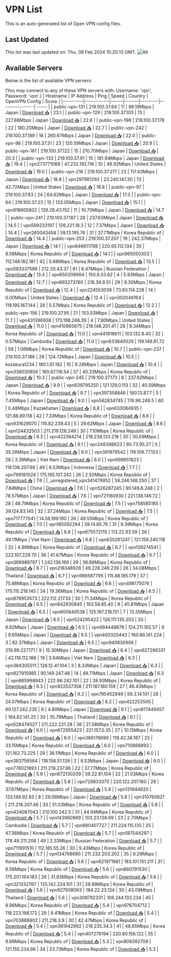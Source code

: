 # VPN List

This is an auto-generated list of Open VPN config files.

## Last Updated

This list was last updated on: Thu, 08 Feb 2024 15:20:13 GMT.
![Alt](https://repobeats.axiom.co/api/embed/186b98318ef1479477931607c1ad7d823f12451f.svg "Repobeats analytics image")

## Available Servers

Below is the list of available VPN servers:

(You may connect to any of these VPN servers with: Username: 'vpn', Password: 'vpn'.)
| Hostname | IP Address | Ping | Speed | Country | OpenVPN Config | Score |
|----------|------------|------|-------|---------|----------------| ----- |
| public-vpn-131 | 219.100.37.64 | 11 | 98.19Mbps | Japan | [Download 📥](./configs/server_0_JP.ovpn) | 23.1 |
| public-vpn-129 | 219.100.37.103 | 13 | 227.88Mbps | Japan | [Download 📥](./configs/server_1_JP.ovpn) | 22.8 |
| public-vpn-198 | 219.100.37.178 | 22 | 180.20Mbps | Japan | [Download 📥](./configs/server_2_JP.ovpn) | 22.7 |
| public-vpn-242 | 219.100.37.189 | 16 | 260.67Mbps | Japan | [Download 📥](./configs/server_3_JP.ovpn) | 22.0 |
| public-vpn-98 | 219.100.37.31 | 23 | 120.59Mbps | Japan | [Download 📥](./configs/server_4_JP.ovpn) | 20.9 |
| public-vpn-161 | 219.100.37.122 | 15 | 210.70Mbps | Japan | [Download 📥](./configs/server_5_JP.ovpn) | 20.3 |
| public-vpn-133 | 219.100.37.91 | 15 | 181.94Mbps | Japan | [Download 📥](./configs/server_6_JP.ovpn) | 19.4 |
| vpn273771069 | 47.232.192.116 | 10 | 46.92Mbps | United States | [Download 📥](./configs/server_7_US.ovpn) | 19.0 |
| public-vpn-216 | 219.100.37.217 | 23 | 117.43Mbps | Japan | [Download 📥](./configs/server_8_JP.ovpn) | 18.8 |
| vpn297981292 | 23.240.147.30 | 13 | 42.72Mbps | United States | [Download 📥](./configs/server_9_US.ovpn) | 18.8 |
| public-vpn-97 | 219.100.37.83 | 24 | 64.62Mbps | Japan | [Download 📥](./configs/server_10_JP.ovpn) | 17.3 |
| public-vpn-64 | 219.100.37.23 | 15 | 133.05Mbps | Japan | [Download 📥](./configs/server_11_JP.ovpn) | 15.1 |
| vpn918805802 | 126.26.43.152 | 11 | 10.70Mbps | Japan | [Download 📥](./configs/server_12_JP.ovpn) | 14.7 |
| public-vpn-241 | 219.100.37.187 | 28 | 237.63Mbps | Japan | [Download 📥](./configs/server_13_JP.ovpn) | 14.5 |
| vpn569233197 | 126.221.18.3 | 12 | 7.37Mbps | Japan | [Download 📥](./configs/server_14_JP.ovpn) | 14.4 |
| vpn265043458 | 59.13.195.76 | 31 | 37.71Mbps | Korea Republic of | [Download 📥](./configs/server_15_KR.ovpn) | 14.4 |
| public-vpn-253 | 219.100.37.207 | 19 | 242.37Mbps | Japan | [Download 📥](./configs/server_16_JP.ovpn) | 14.1 |
| vpn846611798 | 220.95.112.134 | 30 | 9.08Mbps | Korea Republic of | [Download 📥](./configs/server_17_KR.ovpn) | 14.1 |
| vpn965050303 | 112.148.182.181 | 42 | 5.68Mbps | Korea Republic of | [Download 📥](./configs/server_18_KR.ovpn) | 13.5 |
| vpn593337586 | 212.20.43.37 | 61 | 6.47Mbps | Russian Federation | [Download 📥](./configs/server_19_RU.ovpn) | 13.4 |
| vpn650209664 | 150.9.33.82 | 4 | 5.93Mbps | Japan | [Download 📥](./configs/server_20_JP.ovpn) | 12.7 |
| vpn893273760 | 218.39.9.51 | 29 | 9.30Mbps | Korea Republic of | [Download 📥](./configs/server_21_KR.ovpn) | 12.4 |
| vpn224553036 | 73.83.114.228 | 14 | 0.00Mbps | United States | [Download 📥](./configs/server_22_US.ovpn) | 12.4 |
| vpn302046164 | 119.195.167.144 | 28 | 5.57Mbps | Korea Republic of | [Download 📥](./configs/server_23_KR.ovpn) | 12.2 |
| public-vpn-156 | 219.100.37.95 | 21 | 153.53Mbps | Japan | [Download 📥](./configs/server_24_JP.ovpn) | 11.7 |
| vpn431396938 | 173.198.248.39 | 4 | 7.90Mbps | United States | [Download 📥](./configs/server_25_US.ovpn) | 11.0 |
| vpn410665875 | 218.148.201.41 | 28 | 9.34Mbps | Korea Republic of | [Download 📥](./configs/server_26_KR.ovpn) | 11.0 |
| vpn441918611 | 103.132.8.40 | 32 | 0.57Mbps | Cambodia | [Download 📥](./configs/server_27_KH.ovpn) | 11.0 |
| vpn633840029 | 119.149.81.72 | 58 | 1.06Mbps | Korea Republic of | [Download 📥](./configs/server_28_KR.ovpn) | 10.7 |
| public-vpn-237 | 219.100.37.186 | 28 | 124.72Mbps | Japan | [Download 📥](./configs/server_29_JP.ovpn) | 10.5 |
| kozakura1234 | 180.1.61.182 | 15 | 9.28Mbps | Japan | [Download 📥](./configs/server_30_JP.ovpn) | 10.4 |
| vpn338030856 | 180.67.118.54 | 37 | 40.33Mbps | Korea Republic of | [Download 📥](./configs/server_31_KR.ovpn) | 10.3 |
| public-vpn-245 | 219.100.37.173 | 8 | 237.92Mbps | Japan | [Download 📥](./configs/server_32_JP.ovpn) | 9.9 |
| vpn639795250 | 121.129.0.113 | 32 | 40.59Mbps | Korea Republic of | [Download 📥](./configs/server_33_KR.ovpn) | 9.7 |
| vpn397358846 | 160.13.87.7 | 5 | 7.45Mbps | Japan | [Download 📥](./configs/server_34_JP.ovpn) | 9.0 |
| vpn562834745 | 176.96.249.5 | 60 | 0.48Mbps | Kazakhstan | [Download 📥](./configs/server_35_KZ.ovpn) | 8.8 |
| vpn633084935 | 121.88.89.118 | 42 | 7.33Mbps | Korea Republic of | [Download 📥](./configs/server_36_KR.ovpn) | 8.6 |
| vpn931629070 | 116.82.239.43 | 5 | 29.62Mbps | Japan | [Download 📥](./configs/server_37_JP.ovpn) | 8.6 |
| vpn124432503 | 211.219.126.249 | 30 | 7.10Mbps | Korea Republic of | [Download 📥](./configs/server_38_KR.ovpn) | 8.3 |
| vpn422364214 | 218.238.133.218 | 30 | 30.09Mbps | Korea Republic of | [Download 📥](./configs/server_39_KR.ovpn) | 8.1 |
| vpn248398623 | 60.73.95.27 | 5 | 35.26Mbps | Japan | [Download 📥](./configs/server_40_JP.ovpn) | 8.0 |
| vpn381979542 | 116.109.77.153 | 28 | 3.39Mbps | Viet Nam | [Download 📥](./configs/server_41_VN.ovpn) | 8.0 |
| vpn699651823 | 118.136.207.98 | 49 | 9.53Mbps | Indonesia | [Download 📥](./configs/server_42_ID.ovpn) | 7.7 |
| vpn799181024 | 175.195.107.242 | 26 | 2.50Mbps | Korea Republic of | [Download 📥](./configs/server_43_KR.ovpn) | 7.6 |
| _unregistered_vpn341479952 | 58.246.148.250 | 37 | 7.84Mbps | China | [Download 📥](./configs/server_44_CN.ovpn) | 7.6 |
| vpn526287245 | 90.149.8.248 | 2 | 78.57Mbps | Japan | [Download 📥](./configs/server_45_JP.ovpn) | 7.6 |
| vpn721160930 | 221.138.146.72 | 28 | 48.79Mbps | Korea Republic of | [Download 📥](./configs/server_46_KR.ovpn) | 7.5 |
| vpn758585185 | 39.124.83.145 | 32 | 37.24Mbps | Korea Republic of | [Download 📥](./configs/server_47_KR.ovpn) | 7.5 |
| vpn717777041 | 14.56.199.190 | 26 | 49.55Mbps | Korea Republic of | [Download 📥](./configs/server_48_KR.ovpn) | 7.0 |
| vpn185092294 | 59.14.85.76 | 31 | 9.39Mbps | Korea Republic of | [Download 📥](./configs/server_49_KR.ovpn) | 6.8 |
| vpn675572115 | 113.22.93.59 | 26 | 49.11Mbps | Viet Nam | [Download 📥](./configs/server_50_VN.ovpn) | 6.8 |
| vpn630261247 | 121.159.240.118 | 32 | 4.99Mbps | Korea Republic of | [Download 📥](./configs/server_51_KR.ovpn) | 6.7 |
| vpn139274541 | 222.107.229.70 | 36 | 41.67Mbps | Korea Republic of | [Download 📥](./configs/server_52_KR.ovpn) | 6.7 |
| vpn368989797 | 1.242.136.169 | 29 | 36.86Mbps | Korea Republic of | [Download 📥](./configs/server_53_KR.ovpn) | 6.7 |
| vpn218348928 | 49.228.248.239 | 26 | 34.08Mbps | Thailand | [Download 📥](./configs/server_54_TH.ovpn) | 6.7 |
| vpn988587795 | 115.88.185.179 | 37 | 75.88Mbps | Korea Republic of | [Download 📥](./configs/server_55_KR.ovpn) | 6.6 |
| vpn498175076 | 175.115.218.145 | 34 | 19.36Mbps | Korea Republic of | [Download 📥](./configs/server_56_KR.ovpn) | 6.5 |
| vpn878953573 | 222.112.217.55 | 30 | 71.34Mbps | Korea Republic of | [Download 📥](./configs/server_57_KR.ovpn) | 6.5 |
| vpn842930845 | 163.58.85.40 | 8 | 45.81Mbps | Japan | [Download 📥](./configs/server_58_JP.ovpn) | 6.5 |
| vpn600849538 | 125.197.218.151 | 7 | 13.35Mbps | Japan | [Download 📥](./configs/server_59_JP.ovpn) | 6.5 |
| vpn524295422 | 126.111.135.203 | 20 | 6.82Mbps | Japan | [Download 📥](./configs/server_60_JP.ovpn) | 6.5 |
| vpn994448878 | 124.211.192.57 | 8 | 9.65Mbps | Japan | [Download 📥](./configs/server_61_JP.ovpn) | 6.5 |
| vpn493320443 | 160.86.141.224 | 3 | 82.37Mbps | Japan | [Download 📥](./configs/server_62_JP.ovpn) | 6.5 |
| vpn940830906 | 219.99.227.171 | 9 | 15.30Mbps | Japan | [Download 📥](./configs/server_63_JP.ovpn) | 6.4 |
| vpn627286331 | 42.116.112.188 | 19 | 3.64Mbps | Viet Nam | [Download 📥](./configs/server_64_VN.ovpn) | 6.3 |
| vpn384305011 | 126.12.41.104 | 3 | 8.33Mbps | Japan | [Download 📥](./configs/server_65_JP.ovpn) | 6.3 |
| vpn827915985 | 90.149.247.48 | 14 | 49.71Mbps | Japan | [Download 📥](./configs/server_66_JP.ovpn) | 6.3 |
| vpn885998943 | 222.96.242.101 | 22 | 38.93Mbps | Korea Republic of | [Download 📥](./configs/server_67_KR.ovpn) | 6.3 |
| vpn922537358 | 211.187.180.159 | 27 | 46.43Mbps | Korea Republic of | [Download 📥](./configs/server_68_KR.ovpn) | 6.2 |
| vpn795452949 | 59.3.14.101 | 26 | 24.07Mbps | Korea Republic of | [Download 📥](./configs/server_69_KR.ovpn) | 6.2 |
| vpn422253505 | 60.127.242.235 | 6 | 4.80Mbps | Japan | [Download 📥](./configs/server_70_JP.ovpn) | 6.1 |
| vpn817449457 | 184.82.141.25 | 30 | 35.79Mbps | Thailand | [Download 📥](./configs/server_71_TH.ovpn) | 6.1 |
| vpn528474027 | 211.222.221.28 | 36 | 21.58Mbps | Korea Republic of | [Download 📥](./configs/server_72_KR.ovpn) | 6.0 |
| vpn672955423 | 221.157.0.35 | 27 | 10.15Mbps | Korea Republic of | [Download 📥](./configs/server_73_KR.ovpn) | 6.0 |
| vpn366178699 | 118.42.36.187 | 25 | 33.15Mbps | Korea Republic of | [Download 📥](./configs/server_74_KR.ovpn) | 6.0 |
| vpn710866893 | 121.162.73.225 | 29 | 38.11Mbps | Korea Republic of | [Download 📥](./configs/server_75_KR.ovpn) | 6.0 |
| vpn383756584 | 118.158.51.139 | 2 | 8.53Mbps | Japan | [Download 📥](./configs/server_76_JP.ovpn) | 6.0 |
| vpn776021893 | 211.219.237.96 | 22 | 37.77Mbps | Korea Republic of | [Download 📥](./configs/server_77_KR.ovpn) | 5.9 |
| vpn672130209 | 59.22.81.104 | 22 | 21.03Mbps | Korea Republic of | [Download 📥](./configs/server_78_KR.ovpn) | 5.8 |
| vpn729833370 | 220.122.207.160 | 28 | 37.67Mbps | Korea Republic of | [Download 📥](./configs/server_79_KR.ovpn) | 5.8 |
| vpn131944620 | 133.149.92.83 | 8 | 29.06Mbps | Japan | [Download 📥](./configs/server_80_JP.ovpn) | 5.8 |
| vpn310760621 | 211.218.207.46 | 33 | 31.03Mbps | Korea Republic of | [Download 📥](./configs/server_81_KR.ovpn) | 5.8 |
| vpn434087043 | 210.100.242.5 | 31 | 44.94Mbps | Korea Republic of | [Download 📥](./configs/server_82_KR.ovpn) | 5.7 |
| vpn143960969 | 103.23.138.69 | 23 | 2.70Mbps | Cambodia | [Download 📥](./configs/server_83_KH.ovpn) | 5.7 |
| vpn880407727 | 211.224.115.135 | 25 | 47.38Mbps | Korea Republic of | [Download 📥](./configs/server_84_KR.ovpn) | 5.7 |
| vpn187044287 | 178.49.211.208 | 49 | 2.33Mbps | Russian Federation | [Download 📥](./configs/server_85_RU.ovpn) | 5.7 |
| vpn711991510 | 112.185.55.26 | 30 | 9.43Mbps | Korea Republic of | [Download 📥](./configs/server_86_KR.ovpn) | 5.7 |
| vpn134798690 | 211.232.203.202 | 35 | 9.29Mbps | Korea Republic of | [Download 📥](./configs/server_87_KR.ovpn) | 5.6 |
| vpn621971981 | 183.101.151.211 | 31 | 6.56Mbps | Korea Republic of | [Download 📥](./configs/server_88_KR.ovpn) | 5.6 |
| vpn860791530 | 175.201.164.183 | 26 | 31.83Mbps | Korea Republic of | [Download 📥](./configs/server_89_KR.ovpn) | 5.6 |
| vpn321332767 | 125.142.224.101 | 31 | 28.99Mbps | Korea Republic of | [Download 📥](./configs/server_90_KR.ovpn) | 5.6 |
| vpn927938063 | 184.22.23.124 | 30 | 43.09Mbps | Thailand | [Download 📥](./configs/server_91_TH.ovpn) | 5.6 |
| vpn309792331 | 106.244.133.234 | 45 | 8.96Mbps | Korea Republic of | [Download 📥](./configs/server_92_KR.ovpn) | 5.4 |
| vpn976704712 | 118.223.198.172 | 29 | 9.41Mbps | Korea Republic of | [Download 📥](./configs/server_93_KR.ovpn) | 5.4 |
| vpn703888802 | 211.218.3.9 | 30 | 42.47Mbps | Korea Republic of | [Download 📥](./configs/server_94_KR.ovpn) | 5.4 |
| vpn361942992 | 218.235.34.3 | 41 | 48.85Mbps | Korea Republic of | [Download 📥](./configs/server_95_KR.ovpn) | 5.4 |
| vpn407279194 | 220.80.156.122 | 35 | 9.66Mbps | Korea Republic of | [Download 📥](./configs/server_96_KR.ovpn) | 5.3 |
| vpn908392709 | 121.155.234.66 | 34 | 23.73Mbps | Korea Republic of | [Download 📥](./configs/server_97_KR.ovpn) | 5.3 |
